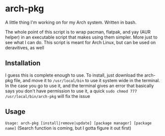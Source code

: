# arch-pkg
A little thing I'm working on for my Arch system. Written in bash.

The whole point of this script is to wrap pacman, flatpak, and yay (AUR helper) in an executable script that makes using them simpler. More just to see what I can do. This script is meant for Arch Linux, but can be used on deravitives, as well

## Installation
I guess this is complete enough to use. To install, just download the arch-pkg file, and move it to `/usr/local/bin` to use it system wide in the terminal. In the case you go to use it, and the terminal gives an error that basically says you don't have permission to use it, a quick `sudo chmod 777 /usr/local/bin/arch-pkg` will fix the issue

## Usage
```Usage: arch-pkg [install|remove|update] [package manager] [package name]``` (Search function is coming, but I gotta figure it out first)
